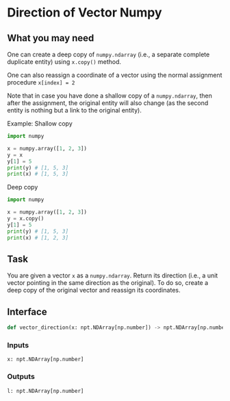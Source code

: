 # Direction of Vector Numpy
## What you may need

One can create a deep copy of `numpy.ndarray` (i.e., a separate
complete duplicate entity) using `x.copy()` method.

One can also reassign a coordinate of a vector using the
normal assignment procedure `x[index] = 2`

Note that in case you have done a shallow copy of a 
`numpy.ndarray`, then after the assignment, the original
entity will also change (as the second entity is nothing
but a link to the original entity).

Example:
Shallow copy
```python
import numpy

x = numpy.array([1, 2, 3])
y = x
y[1] = 5
print(y) # [1, 5, 3]
print(x) # [1, 5, 3] 
```

Deep copy
```python
import numpy

x = numpy.array([1, 2, 3])
y = x.copy()
y[1] = 5
print(y) # [1, 5, 3]
print(x) # [1, 2, 3] 
```

## Task

You are given a vector `x` as a `numpy.ndarray`. Return
its direction (i.e., a unit vector pointing in the same
direction as the original). To do so, create a deep copy
of the original vector and reassign its coordinates.

## Interface
```python
def vector_direction(x: npt.NDArray[np.number]) -> npt.NDArray[np.number]
```

### Inputs
`x: npt.NDArray[np.number]`

### Outputs 
`l: npt.NDArray[np.number]`